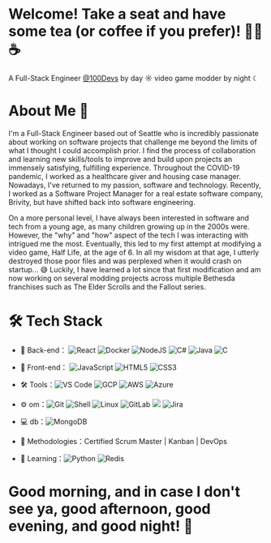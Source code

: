 # Welcome! Take a seat and have some tea (or coffee if you prefer)! 👋🍵☕

A Full-Stack Engineer [@100Devs](https://github.com/100devs) by day ☼ video game modder by night ☾

# About Me 💬

I'm a Full-Stack Engineer based out of Seattle who is incredibly passionate about working on software projects that challenge me beyond the limits of what I thought I could accomplish prior. I find the process of collaboration and learning new skills/tools to improve and build upon projects an immensely satisfying, fulfilling experience. Throughout the COVID-19 pandemic, I worked as a healthcare giver and housing case manager. Nowadays, I've returned to my passion, software and technology. Recently, I worked as a Software Project Manager for a real estate software company, Brivity, but have shifted back into software engineering.

On a more personal level, I have always been interested in software and tech from a young age, as many children growing up in the 2000s were. However, the "why" and "how" aspect of the tech I was interacting with intrigued me the most. Eventually, this led to my first attempt at modifying a video game, Half Life, at the age of 6. In all my wisdom at that age, I utterly destroyed those poor files and was perplexed when it would crash on startup... 😅 Luckily, I have learned a lot since that first modification and am now working on several modding projects across multiple Bethesda franchises such as The Elder Scrolls and the Fallout series.

# 🛠 Tech Stack

- 🔭 Back-end： ![React](https://img.shields.io/badge/-ReactJs-61DAFB?logo=react) ![Docker](https://img.shields.io/badge/-Docker-blue?style=flat-circle&logo=Docker) ![NodeJS](https://img.shields.io/badge/-NodeJS-green?style=flat-circle&logo=Nodejs) ![C#](https://img.shields.io/badge/C%23-239120?style=flat-circle&logo=c-sharp&logoColor=white) ![Java](https://img.shields.io/badge/Java-ED8B00?style=flat-circle&logo=openjdk&logoColor=white) ![C](https://img.shields.io/badge/C-00599C?style=flat-circle&logo=c&logoColor=white)

- 👯 Front-end： ![JavaScript](https://img.shields.io/badge/-JavaScript-yellow?style=flat-circle&logo=javascript) ![HTML5](https://img.shields.io/badge/-HTML5-yellow?style=flat-circle&logo=html5) ![CSS3](https://img.shields.io/badge/-CSS3-yellow?style=flat-circle&logo=css3)

- :hammer_and_wrench: Tools：![VS Code](https://img.shields.io/badge/-VSCode-blue?style=flat-circle&logo=VSCode) ![GCP](https://img.shields.io/badge/Google_Cloud-4285F4?style=flat-circle&logo=google-cloud&logoColor=white) ![AWS](https://img.shields.io/badge/Amazon_AWS-232F3E?style=flat-circle&logo=amazon-aws&logoColor=white) ![Azure](https://img.shields.io/badge/Microsoft_Azure-0089D6?style=flat-circle&logo=microsoft-azure&logoColor=white)

- ⚙️ om：![Git](https://img.shields.io/badge/-Git-yellow?style=flat-circle&logo=git) ![Shell](https://img.shields.io/badge/-Shell-red?style=flat-circle&logo=shell) ![Linux](https://img.shields.io/badge/-Linux-gray?style=flat-circle&logo=Linux) ![GitLab](https://img.shields.io/badge/-GitLab-orange?style=flat-circle&logo=GitLab) ![](https://img.shields.io/badge/-GitHub-black?style=flat-circle&logo=GitHub) ![Jira](https://img.shields.io/badge/Jira-0052CC?style=flat-circle&logo=Jira&logoColor=white)

- 💻 db：![MongoDB](https://img.shields.io/badge/-MongoDB-blue?style=flat-circle&logo=MongoDB) 

- 👯 Methodologies：Certified Scrum Master | Kanban | DevOps
 
- 🌱 Learning：![Python](https://img.shields.io/badge/-Python-yellow?style=flat-circle&logo=Python) ![Redis](https://img.shields.io/badge/-Redis-green?style=flat-circle&logo=Redis)

# Good morning, and in case I don't see ya, good afternoon, good evening, and good night! 🙏
